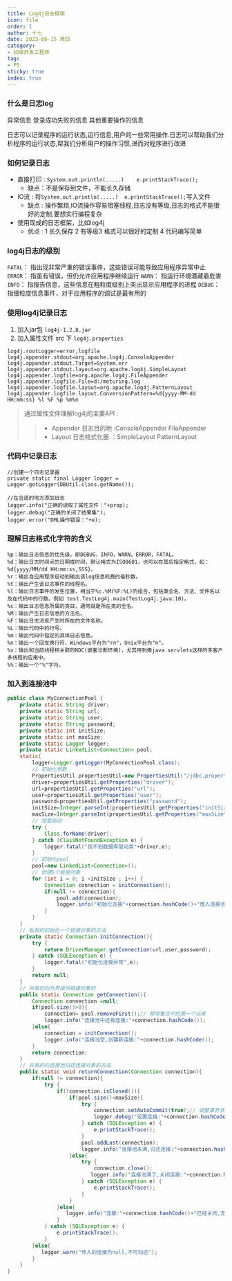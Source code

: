 ```yaml
---
title: Log4j日志框架
icon: file
order: 1
author: 十七
date: 2023-06-15 周四
category:
- 初级开发工程师
tag:
- P5
sticky: true
index: true
---
```



### 什么是日志log

异常信息  登录成功失败的信息  其他重要操作的信息

日志可以记录程序的运行状态,运行信息,用户的一些常用操作.日志可以帮助我们分析程序的运行状态,帮我们分析用户的操作习惯,进而对程序进行改进

### 如何记录日志

- 直接打印 : `System.out.println(.....)    e.printStackTrace();`
	- 缺点：不是保存到文件，不能长久存储
- IO流 : 将`System.out.println(.....)  e.printStackTrace();`写入文件
	- 缺点 : 操作繁琐,IO流操作容易阻塞线程,日志没有等级,日志的格式不能很好的定制,要想实行编程复杂
- 使用现成的日志框架，比如log4j
	- 优点 :  1 长久保存 2   有等级3  格式可以很好的定制 4  代码编写简单

### log4j日志的级别

`FATAL`：  指出现非常严重的错误事件，这些错误可能导致应用程序异常中止
`ERROR`： 指虽有错误，但仍允许应用程序继续运行
`WARN`：  指运行环境潜藏着危害
`INFO`：    指报告信息，这些信息在粗粒度级别上突出显示应用程序的进程
`DEBUG`： 指细粒度信息事件，对于应用程序的调试是最有用的

### 使用log4j记录日志

1) 加入jar包   `log4j-1.2.8.jar`
2)  加入属性文件 src 下 `log4j.properties`
```.properties
log4j.rootLogger=error,logfile
log4j.appender.stdout=org.apache.log4j.ConsoleAppender
log4j.appender.stdout.Target=System.err
log4j.appender.stdout.layout=org.apache.log4j.SimpleLayout
log4j.appender.logfile=org.apache.log4j.FileAppender
log4j.appender.logfile.File=d:/meturing.log
log4j.appender.logfile.layout=org.apache.log4j.PatternLayout
log4j.appender.logfile.layout.ConversionPattern=%d{yyyy-MM-dd   HH:mm:ss} %l %F %p %m%n
```

> 通过属性文件理解log4j的主要API  :
>> - Appender 日志目的地 :ConsoleAppender  FileAppender
>> - Layout 日志格式化器 ：SimpleLayout  PatternLayout

### 代码中记录日志

```properties
//创建一个日志记录器
private static final Logger logger =   Logger.getLogger(DBUtil.class.getName());
 
//在合适的地方添加日志
logger.info("正确的读取了属性文件："+prop);
logger.debug("正确的关闭了结果集");
logger.error("DML操作错误："+e);
```

### 理解日志格式化字符的含义

```text
%p：输出日志信息的优先级，即DEBUG，INFO，WARN，ERROR，FATAL。
%d：输出日志时间点的日期或时间，默认格式为ISO8601，也可以在其后指定格式，如：%d{yyyy/MM/dd HH:mm:ss,SSS}。
%r：输出自应用程序启动到输出该log信息耗费的毫秒数。
%t：输出产生该日志事件的线程名。
%l：输出日志事件的发生位置，相当于%c.%M(%F:%L)的组合，包括类全名、方法、文件名以及在代码中的行数。例如 test.TestLog4j.main(TestLog4j.java:10)。
%c：输出日志信息所属的类目，通常就是所在类的全名。
%M：输出产生日志信息的方法名。
%F：输出日志消息产生时所在的文件名称。
%L：输出代码中的行号。
%m：输出代码中指定的具体日志信息。
%n：输出一个回车换行符，Windows平台为"rn"，Unix平台为"n"。
%x：输出和当前线程相关联的NDC(嵌套诊断环境)，尤其用到像java servlets这样的多客户多线程的应用中。
%%：输出一个"%"字符。
```

### 加入到连接池中

```java
public class MyConnectionPool {
    private static String driver;
    private static String url;
    private static String user;
    private static String password;
    private static int initSize;
    private static int maxSize;
    private static Logger logger;
    private static LinkedList<Connection> pool;
    static{
        logger=Logger.getLogger(MyConnectionPool.class);
        // 初始化参数
        PropertiesUtil propertiesUtil=new PropertiesUtil("/jdbc.properties");
        driver=propertiesUtil.getProperties("driver");
        url=propertiesUtil.getProperties("url");
        user=propertiesUtil.getProperties("user");
        password=propertiesUtil.getProperties("password");
        initSize=Integer.parseInt(propertiesUtil.getProperties("initSize"));
        maxSize=Integer.parseInt(propertiesUtil.getProperties("maxSize"));
        // 加载驱动
        try {
            Class.forName(driver);
        } catch (ClassNotFoundException e) {
            logger.fatal("找不到数据库驱动类"+driver,e);
        }
        // 初始化pool
        pool=new LinkedList<Connection>();
        // 创建5个链接对象
        for (int i = 0; i <initSize ; i++) {
            Connection connection = initConnection();
            if(null != connection){
                pool.add(connection);
                logger.info("初始化连接"+connection.hashCode()+"放入连接池");
            }
        }
    }
    // 私有的初始化一个链接对象的方法
    private static Connection initConnection(){
        try {
            return DriverManager.getConnection(url,user,password);
        } catch (SQLException e) {
            logger.fatal("初始化连接异常",e);
        }
        return null;
    }
    // 共有的向外界提供链接对象的
    public static Connection getConnection(){
        Connection connection =null;
        if(pool.size()>0){
            connection= pool.removeFirst();// 移除集合中的第一个元素
            logger.info("连接池中还有连接:"+connection.hashCode());
        }else{
            connection = initConnection();
            logger.info("连接池空,创建新连接:"+connection.hashCode());
        }
        return connection;
    }
    // 共有的向连接池归还连接对象的方法
    public static void returnConnection(Connection connection){
        if(null != connection){
            try {
                if(!connection.isClosed()){
                    if(pool.size()<maxSize){
                        try {
                            connection.setAutoCommit(true);// 调整事务状态
                            logger.debug("设置连接:"+connection.hashCode()+"自动提交为true");
                        } catch (SQLException e) {
                            e.printStackTrace();
                        }
                        pool.addLast(connection);
                        logger.info("连接池未满,归还连接:"+connection.hashCode());
                    }else{
                        try {
                            connection.close();
                           logger.info("连接池满了,关闭连接:"+connection.hashCode());
                        } catch (SQLException e) {
                            e.printStackTrace();
                        }
                    }
                }else{
                   logger.info("连接:"+connection.hashCode()+"已经关闭,无需归还");
                }
            } catch (SQLException e) {
                e.printStackTrace();
            }
        }else{
           logger.warn("传入的连接为null,不可归还");
        }
    }
}

```
